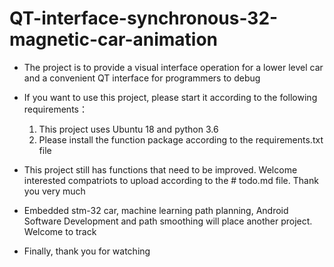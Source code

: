 # QT-interface-synchronous-32-magnetic-car-animation
- The project is to provide a visual interface operation for a lower level car and a convenient QT interface for programmers to debug
- If you want to use this project, please start it according to the following requirements：
  1. This project uses Ubuntu 18 and python 3.6
  2. Please install the function package according to the requirements.txt file
- This project still has functions that need to be improved. Welcome interested compatriots to upload according to the # todo.md file. Thank you very much

- Embedded stm-32 car, machine learning path planning, Android Software Development and path smoothing will place another project. Welcome to track


- Finally, thank you for watching

